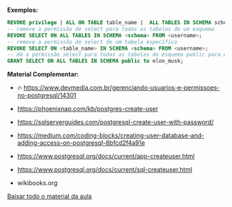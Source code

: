 **Exemplos:**

```sql
REVOKE privilege | ALL ON TABLE table_name |  ALL TABLES IN SCHEMA schema_name FROM role_name;
-- remove a permissão de select para todas as tabelas de um esquema
REVOKE SELECT ON ALL TABLES IN SCHEMA <schema> FROM <username>;
-- remove a permissão de select de um tabela específica
REVOKE SELECT ON <table_name> IN SCHEMA <schema> FROM <username>;
-- dá a permissão select para todas as tabelas do esquema public para o usuário elon_musk;
GRANT SELECT ON ALL TABLES IN SCHEMA public to elon_musk;
```

**Material Complementar:**

* :fire: https://www.devmedia.com.br/gerenciando-usuarios-e-permissoes-no-postgresql/14301

* https://phoenixnap.com/kb/postgres-create-user

* https://sqlserverguides.com/postgresql-create-user-with-password/

* https://medium.com/coding-blocks/creating-user-database-and-adding-access-on-postgresql-8bfcd2f4a91e

* https://www.postgresql.org/docs/current/app-createuser.html

* https://www.postgresql.org/docs/current/sql-createuser.html

* wikibooks.org

[Baixar todo o material da aula](https://download-directory.github.io/?url=http://github.com/IgorAvilaPereira/iobd2025_1sem/tree/main/12_aula)

&nbsp;
